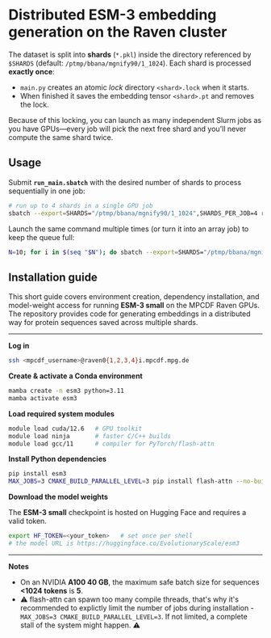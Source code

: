 # Distributed ESM-3 embedding generation on the Raven cluster 

The dataset is split into **shards** (`*.pkl`) inside the directory referenced by `$SHARDS` (default: `/ptmp/bbana/mgnify90/1_1024`). Each shard is processed **exactly once**:
* `main.py` creates an atomic *lock* directory `<shard>.lock` when it starts.  
* When finished it saves the embedding tensor `<shard>.pt` and removes the lock.

Because of this locking, you can launch as many independent Slurm jobs as you have GPUs—every job will pick the next free shard and you'll never compute the same shard twice.

## Usage

Submit **`run_main.sbatch`** with the desired number of shards to process sequentially in one job:

```bash
# run up to 4 shards in a single GPU job
sbatch --export=SHARDS="/ptmp/bbana/mgnify90/1_1024",SHARDS_PER_JOB=4 run_main.sbatch
```

Launch the same command multiple times (or turn it into an array job) to keep the queue full:

```bash
N=10; for i in $(seq "$N"); do sbatch --export=SHARDS="/ptmp/bbana/mgnify90/1_1024",SHARDS_PER_JOB=4 run_main.sbatch; done
```

## Installation guide

This short guide covers environment creation, dependency installation, and model-weight access for running **ESM-3 small** on the MPCDF Raven GPUs. The repository provides code for generating embeddings in a distributed way for protein sequences saved across multiple shards.

---

**Log in**

```bash
ssh <mpcdf_username>@raven0{1,2,3,4}i.mpcdf.mpg.de
```

**Create & activate a Conda environment**

```bash
mamba create -n esm3 python=3.11
mamba activate esm3
```

**Load required system modules**

```bash
module load cuda/12.6   # GPU toolkit
module load ninja       # faster C/C++ builds
module load gcc/11      # compiler for PyTorch/flash‑attn
```

**Install Python dependencies**

```bash
pip install esm3
MAX_JOBS=3 CMAKE_BUILD_PARALLEL_LEVEL=3 pip install flash-attn --no-build-isolation
```

**Download the model weights**

The **ESM-3 small** checkpoint is hosted on Hugging Face and requires a valid token.

```bash
export HF_TOKEN=<your_token>   # set once per shell
# the model URL is https://huggingface.co/EvolutionaryScale/esm3
```

---

**Notes**

* On an NVIDIA **A100 40 GB**, the maximum safe batch size for sequences **<1024 tokens** is **5**.
* ⚠️ flash-attn can spawn too many compile threads, that's why it's recommended to explictly limit the number of jobs during installation - `MAX_JOBS=3 CMAKE_BUILD_PARALLEL_LEVEL=3`. If not limited, a complete stall of the system might happen. ⚠️